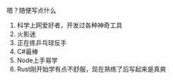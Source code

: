 嗯？随便写点什么
1. 科学上网爱好者，开发过各种神奇工具
2. 火影迷
3. 正在练乒乓球反手
4. C#最棒
5. Node上手易学
6. Rust刚开始学有点不舒服，现在熟练了后写起来是真爽

<!--
**iamwwc/iamwwc** is a ✨ _special_ ✨ repository because its `README.md` (this file) appears on your GitHub profile.

Here are some ideas to get you started:

- 🔭 I’m currently working on ...
- 🌱 I’m currently learning ...
- 👯 I’m looking to collaborate on ...
- 🤔 I’m looking for help with ...
- 💬 Ask me about ...
- 📫 How to reach me: ...
- 😄 Pronouns: ...
- ⚡ Fun fact: ...
-->
